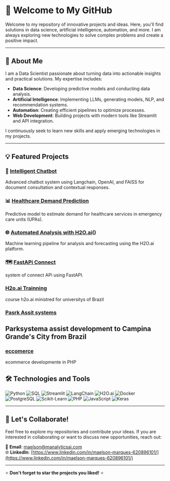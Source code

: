 # 👋 Welcome to My GitHub

Welcome to my repository of innovative projects and ideas. Here, you'll find solutions in data science, artificial intelligence, automation, and more. I am always exploring new technologies to solve complex problems and create a positive impact.

---

## 🚀 About Me

I am a Data Scientist passionate about turning data into actionable insights and practical solutions. My expertise includes:

- **Data Science**: Developing predictive models and conducting data analysis.
- **Artificial Intelligence**: Implementing LLMs, generating models, NLP, and recommendation systems.
- **Automation**: Creating efficient pipelines to optimize processes.
- **Web Development**: Building projects with modern tools like Streamlit and API integration.

I continuously seek to learn new skills and apply emerging technologies in my projects.

---

## 💡 Featured Projects

### 🔗 [Intelligent Chatbot](https://github.com/LGPDNOW/BravoBot)
Advanced chatbot system using Langchain, OpenAI, and FAISS for document consultation and contextual responses.

### 📊 [Healthcare Demand Prediction](https://github.com/LGPDNOW/SAUDE_ANALYSER)
Predictive model to estimate demand for healthcare services in emergency care units (UPAs).

### 🌐 [Automated Analysis with H2O.ai](https://github.com/maellson/h2o_genai_training)()
Machine learning pipeline for analysis and forecasting using the H2O.ai platform.

### 🗺️ [FastAPi Connect](https://github.com/maellson/fastAPIconnect)
system of connect APi using FastAPI.

### [H2o.ai Trainning](https://github.com/maellson/Curso_H2o)
course h2o.ai ministred for universitys of Brazil


### [Pasrk Assit systems](https://github.com/cgparking/GParking)
Parksystema assist development to Campina Grande's City from Brazil
---


### [eccomerce](https://github.com/maellson/ecommerce)
ecommerce developmente in PHP

## 🛠️ Technologies and Tools

![Python](https://img.shields.io/badge/-Python-3776AB?logo=python&logoColor=white&style=flat)
![SQL](https://img.shields.io/badge/-SQL-4479A1?logo=postgresql&logoColor=white&style=flat)
![Streamlit](https://img.shields.io/badge/-Streamlit-FF4B4B?logo=streamlit&logoColor=white&style=flat)
![LangChain](https://img.shields.io/badge/-LangChain-5A67D8?style=flat)
![H2O.ai](https://img.shields.io/badge/-H2O.ai-00C853?style=flat)
![Docker](https://img.shields.io/badge/-Docker-2496ED?logo=docker&logoColor=white&style=flat)
![PostgreSQL](https://img.shields.io/badge/-PostgreSQL-336791?logo=postgresql&logoColor=white&style=flat)
![Scikit-Learn](https://img.shields.io/badge/-Scikit--Learn-F7931E?logo=scikit-learn&logoColor=white&style=flat)
![PHP](https://img.shields.io/badge/-PHP-777BB4?logo=php&logoColor=white&style=flat)
![JavaScript](https://img.shields.io/badge/-JavaScript-F7DF1E?logo=javascript&logoColor=black&style=flat)
![Keras](https://img.shields.io/badge/-Keras-D00000?logo=keras&logoColor=white&style=flat)

---

## 🌟 Let's Collaborate!

Feel free to explore my repositories and contribute your ideas. If you are interested in collaborating or want to discuss new opportunities, reach out:

📧 **Email**: [maelson@manalyticsai.com](mailto:maelson@manalyticsai.com)  
🌐 **LinkedIn**: [https://www.linkedin.com/in/maelson-marques-620896101/](https://www.linkedin.com/in/maelson-marques-620896101/)

---

⭐ **Don't forget to star the projects you liked!** ⭐

